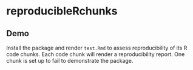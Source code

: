 # reproducibleRchunks


## Demo

Install the package and render `test.Rmd` to assess reproducibility of its R code chunks. Each code chunk will render a reproducibility report. One chunk is set up to fail to demonstrate the package.
